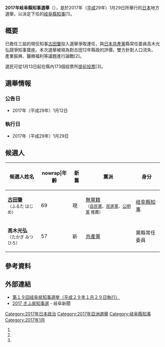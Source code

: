 **2017年岐阜縣知事選舉**（），是於2017年（[平成](../Page/平成.md "wikilink")29年）1月29日所舉行的[日本](../Page/日本.md "wikilink")地方選舉，以決定下任的[岐阜縣知事](../Page/岐阜縣知事列表.md "wikilink")\[1\]。

## 概要

已擔任三屆的現任知事[古田肇](../Page/古田肇.md "wikilink")投入選舉爭取連任，與[日本共產黨](../Page/日本共產黨.md "wikilink")縣常任委員高木光弘競爭知事寶座。本次選舉被視為對古田12年縣政的評價，雙方針對人口流失、產業振興、醫療福利等議題進行論戰\[2\]。

選民可從1月13日起在縣內173個投票所[提前投票](../Page/缺席投票.md "wikilink")\[3\]。

## 選舉情報

### 公告日

  - 2017年（平成29年）1月12日

### 執行日

  - 2017年（平成29年）1月29日

## 候選人

<table>
<thead>
<tr class="header">
<th><p>候選人姓名</p></th>
<th><p>nowrap|年齡</p></th>
<th><p>新舊</p></th>
<th><p>黨派</p></th>
<th><p>身分</p></th>
</tr>
</thead>
<tbody>
<tr class="odd">
<td><p><strong><a href="../Page/古田肇.md" title="wikilink">古田肇</a></strong><br />
<small>（ふるた はじめ）</small></p></td>
<td><p>69</p></td>
<td><p>現</p></td>
<td><p><a href="../Page/無黨籍.md" title="wikilink">無黨籍</a><br />
<small>（<a href="https://zh.wikipedia.org/wiki/自由民主黨" title="wikilink">自民黨</a>、<a href="https://zh.wikipedia.org/wiki/民進黨_(日本)" title="wikilink">民進黨</a>、<a href="../Page/公明黨.md" title="wikilink">公明黨</a> 推薦）</small></p></td>
<td><p><a href="https://zh.wikipedia.org/wiki/岐阜縣知事" title="wikilink">岐阜縣知事</a></p></td>
</tr>
<tr class="even">
<td><p><strong>高木光弘</strong><br />
<small>（たかぎ みつひろ）</small></p></td>
<td><p>57</p></td>
<td><p>新</p></td>
<td><p><a href="../Page/日本共產黨.md" title="wikilink">共產黨</a></p></td>
<td><p>黨縣常任委員</p></td>
</tr>
</tbody>
</table>

## 參考資料

## 外部連結

  - [第１９回岐阜県知事選挙（平成２９年１月２９日執行）](http://www.pref.gifu.lg.jp/kensei/senkyo/senkyo-kekka/14301/chijisenkyokekka/19chijikekka/)
  - [2017 ぎふ県知事選](https://web.archive.org/web/20170212144640/http://www.gifu-np.co.jp/tokusyu/2017/chiji/) - 岐阜新聞

[Category:2017年日本政治](https://zh.wikipedia.org/wiki/Category:2017年日本政治 "wikilink") [Category:2017年亞洲選舉](https://zh.wikipedia.org/wiki/Category:2017年亞洲選舉 "wikilink") [Category:岐阜縣知事](https://zh.wikipedia.org/wiki/Category:岐阜縣知事 "wikilink") [Category:2017年1月](https://zh.wikipedia.org/wiki/Category:2017年1月 "wikilink")

1.
2.
3.